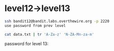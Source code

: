 # level12->level13

``` bash
ssh bandit12@bandit.labs.overthewire.org -p 2220
use password from prev level
```

```bash
cat data.txt | tr 'A-Za-z' 'N-ZA-Mn-za-m'
```

password for level 13:
